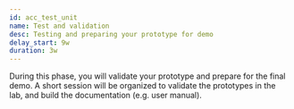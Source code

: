```yaml
---
id: acc_test_unit
name: Test and validation
desc: Testing and preparing your prototype for demo
delay_start: 9w
duration: 3w
---
```


During this phase, you will validate your prototype and prepare for the final demo.
A short session will be organized to validate the prototypes in the lab, and build the documentation (e.g. user manual).
